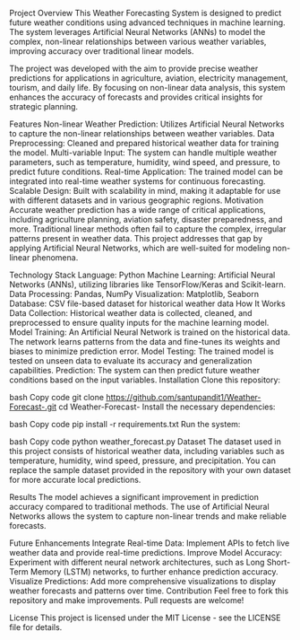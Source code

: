 Project Overview
This Weather Forecasting System is designed to predict future weather conditions using advanced techniques in machine learning. The system leverages Artificial Neural Networks (ANNs) to model the complex, non-linear relationships between various weather variables, improving accuracy over traditional linear models.

The project was developed with the aim to provide precise weather predictions for applications in agriculture, aviation, electricity management, tourism, and daily life. By focusing on non-linear data analysis, this system enhances the accuracy of forecasts and provides critical insights for strategic planning.

Features
Non-linear Weather Prediction: Utilizes Artificial Neural Networks to capture the non-linear relationships between weather variables.
Data Preprocessing: Cleaned and prepared historical weather data for training the model.
Multi-variable Input: The system can handle multiple weather parameters, such as temperature, humidity, wind speed, and pressure, to predict future conditions.
Real-time Application: The trained model can be integrated into real-time weather systems for continuous forecasting.
Scalable Design: Built with scalability in mind, making it adaptable for use with different datasets and in various geographic regions.
Motivation
Accurate weather prediction has a wide range of critical applications, including agriculture planning, aviation safety, disaster preparedness, and more. Traditional linear methods often fail to capture the complex, irregular patterns present in weather data. This project addresses that gap by applying Artificial Neural Networks, which are well-suited for modeling non-linear phenomena.

Technology Stack
Language: Python
Machine Learning: Artificial Neural Networks (ANNs), utilizing libraries like TensorFlow/Keras and Scikit-learn.
Data Processing: Pandas, NumPy
Visualization: Matplotlib, Seaborn
Database: CSV file-based dataset for historical weather data
How It Works
Data Collection: Historical weather data is collected, cleaned, and preprocessed to ensure quality inputs for the machine learning model.
Model Training: An Artificial Neural Network is trained on the historical data. The network learns patterns from the data and fine-tunes its weights and biases to minimize prediction error.
Model Testing: The trained model is tested on unseen data to evaluate its accuracy and generalization capabilities.
Prediction: The system can then predict future weather conditions based on the input variables.
Installation
Clone this repository:

bash
Copy code
git clone https://github.com/santupandit1/Weather-Forecast-.git
cd Weather-Forecast-
Install the necessary dependencies:

bash
Copy code
pip install -r requirements.txt
Run the system:

bash
Copy code
python weather_forecast.py
Dataset
The dataset used in this project consists of historical weather data, including variables such as temperature, humidity, wind speed, pressure, and precipitation. You can replace the sample dataset provided in the repository with your own dataset for more accurate local predictions.

Results
The model achieves a significant improvement in prediction accuracy compared to traditional methods. The use of Artificial Neural Networks allows the system to capture non-linear trends and make reliable forecasts.

Future Enhancements
Integrate Real-time Data: Implement APIs to fetch live weather data and provide real-time predictions.
Improve Model Accuracy: Experiment with different neural network architectures, such as Long Short-Term Memory (LSTM) networks, to further enhance prediction accuracy.
Visualize Predictions: Add more comprehensive visualizations to display weather forecasts and patterns over time.
Contribution
Feel free to fork this repository and make improvements. Pull requests are welcome!

License
This project is licensed under the MIT License - see the LICENSE file for details.
